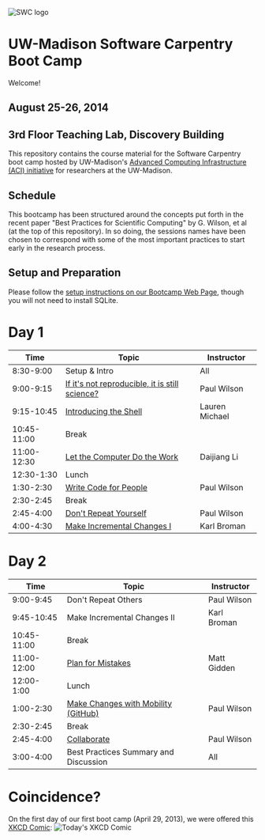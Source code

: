 ![SWC logo](http://software-carpentry.org/img/software-carpentry-banner.png)

UW-Madison Software Carpentry Boot Camp
=======================================
Welcome!

August 25-26, 2014
-------------------

3rd Floor Teaching Lab, Discovery Building
------------------

This repository contains the course material for the Software
Carpentry boot camp hosted by UW-Madison's 
[Advanced Computing Infrastructure (ACI) initiative](https://aci.wisc.edu) for researchers at the UW-Madison.

Schedule
-----------

This bootcamp has been structured around the concepts put forth in the
recent paper "Best Practices for Scientific Computing" by G. Wilson,
et al (at the top of this repository). In so doing, the sessions names 
have been chosen to correspond
with some of the most important practices to start early in the research process.

Setup and Preparation
-----------

Please follow the 
[setup instructions on our Bootcamp Web Page](http://uw-madison-aci.github.io/2014-08-25-wisc/),
though you will not need to install SQLite.

Day 1
=======

| Time         | Topic                                   | Instructor   |
| ------------ | --------------------------------------- |--------------|
| 8:30-9:00    | Setup & Intro                           |   All        |
| 9:00-9:15    | [If it's not reproducible, it is still science?](https://github.com/UW-Madison-ACI/boot-camps/blob/2014-08-04-Davidson/BestPractices.pdf?raw=true) | Paul Wilson |
| 9:15-10:45   | [Introducing the Shell](shell/Readme.md)| Lauren Michael |
| 10:45-11:00  | Break                                   |              |
| 11:00-12:30  | [Let the Computer Do the Work](shell/automation/Readme.md) | Daijiang Li |
| 12:30-1:30   | Lunch                                   |              |
| 1:30-2:30    | [Write Code for People](python/writing_code_for_people/Readme.md) | Paul Wilson |
| 2:30-2:45    | Break                                   |              |
| 2:45-4:00    | [Don't Repeat Yourself](python/dont_repeat_yourself/Readme.md) | Paul Wilson |
| 4:00-4:30    | [Make Incremental Changes I](version-control/git/local/Readme.md) | Karl Broman |

Day 2
=======

| Time         | Topic                                   | Instructor   |
| ------------ | --------------------------------------- |--------------|
| 9:00-9:45    | Don't Repeat Others			 | Paul Wilson  |
| 9:45-10:45   | Make Incremental Changes II             | Karl Broman  |
| 10:45-11:00  | Break					 | 		|
| 11:00-12:00  | [Plan for Mistakes](python/testing/Readme.md) | Matt Gidden |
| 12:00- 1:00  | Lunch					 |		|
| 1:00-2:30    | [Make Changes with Mobility (GitHub)](version-control/git/mobility/Readme.md) | Paul Wilson |
| 2:30-2:45    | Break                                   |      	|
| 2:45-4:00    | [Collaborate](version-control/git/remote/Readme.md) | Paul Wilson |
| 3:00-4:00    | Best Practices Summary and Discussion	 |   All	|

Coincidence?
============

On the first day of our first boot camp (April 29, 2013), we were offered this [XKCD Comic](http://xkcd.com/1205/):
![Today's XKCD Comic](http://imgs.xkcd.com/comics/is_it_worth_the_time.png)

